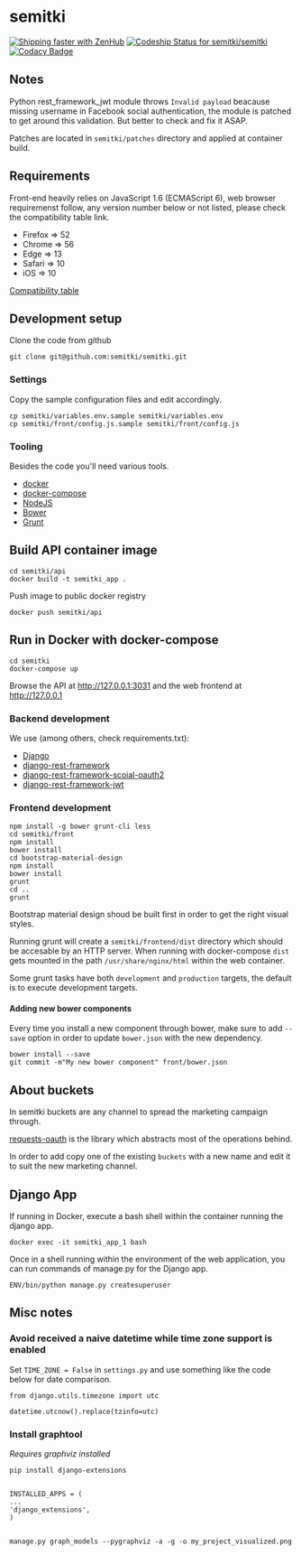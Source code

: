 # semitki


[![Shipping faster with ZenHub](https://raw.githubusercontent.com/ZenHubIO/support/master/zenhub-badge.png)](https://www.zenhub.com)
[![Codeship Status for semitki/semitki](https://app.codeship.com/projects/2b89f950-cac9-0134-a140-7e371e5d68a3/status?branch=master)](https://app.codeship.com/projects/199702)
[![Codacy
Badge](https://api.codacy.com/project/badge/Grade/cda75ec3b3174abe9530dcb3ffaddba3)](https://www.codacy.com/app/semitki/semitki?utm_source=github.com&amp;utm_medium=referral&amp;utm_content=semitki/semitki&amp;utm_campaign=Badge_Grade)

## Notes

Python rest_framework_jwt module throws `Invalid payload` beacause
missing username in Facebook social authentication, the module is
patched to get around this validation. But better to check and fix it
ASAP.

Patches are located in `semitki/patches` directory and applied at
container build.


## Requirements

Front-end heavily relies on JavaScript 1.6 (ECMAScript 6), web browser
requiremenst follow, any version number below or not listed, please
check the compatibility table link.

* Firefox => 52
* Chrome => 56
* Edge => 13
* Safari => 10
* iOS => 10

[Compatibility table](http://kangax.github.io/compat-table/es6/)


## Development setup

Clone the code from github


    git clone git@github.com:semitki/semitki.git


### Settings

Copy the sample configuration files and edit accordingly.


    cp semitki/variables.env.sample semitki/variables.env
    cp semitki/front/config.js.sample semitki/front/config.js


### Tooling

Besides the code you'll need various tools.


  * [docker](https://www.docker.com/products/docker)
  * [docker-compose](https://docs.docker.com/compose/)
  * [NodeJS](https://nodejs.org/en/)
  * [Bower](https://bower.io/)
  * [Grunt](http://gruntjs.com/)


## Build API container image


    cd semitki/api
    docker build -t semitki_app .


Push image to public docker registry


    docker push semitki/api


## Run in Docker with docker-compose


    cd semitki
    docker-compose up


Browse the API at http://127.0.0.1:3031 and the web frontend at
http://127.0.0.1


### Backend development

We use (among others, check requirements.txt):

* [Django](https://www.djangoproject.com/)
* [django-rest-framework](http://www.django-rest-framework.org/)
* [django-rest-framework-scoial-oauth2](https://github.com/PhilipGarnero/django-rest-framework-social-oauth2)
* [django-rest-framework-jwt](http://getblimp.github.io/django-rest-framework-jwt/)


### Frontend development


    npm install -g bower grunt-cli less
    cd semitki/front
    npm install
    bower install
    cd bootstrap-material-design
    npm install
    bower install
    grunt
    cd ..
    grunt


Bootstrap material design shoud be built first in order to get the right
visual styles.

Running grunt will create a `semitki/frontend/dist` directory which
should be accesable by an HTTP server. When running with docker-compose
`dist` gets mounted in the path `/usr/share/nginx/html` within the web
container.

Some grunt tasks have both `development` and `production` targets, the
default is to execute development targets.


#### Adding new bower components

Every time you install a new component through bower, make sure to add
`--save` option in order to update `bower.json` with the new dependency.


    bower install --save
    git commit -m"My new bower component" front/bower.json


## About buckets

In semitki buckets are any channel to spread the marketing campaign
through.

[requests-oauth](https://github.com/requests/requests-oauthlib) is the
library which abstracts most of the operations behind.

In order to add copy one of the existing `buckets` with a new name and
edit it to suit the new marketing channel.


## Django App


If running in Docker, execute a bash shell within the container running
the django app.


    docker exec -it semitki_app_1 bash


Once in a shell running within the environment of the web application,
you can run commands of manage.py for the Django app.



    ENV/bin/python manage.py createsuperuser


## Misc notes


### Avoid received a naive datetime while time zone support is enabled

Set `TIME_ZONE = False` in `settings.py` and use something like the code
below for date comparison.


    from django.utils.timezone import utc

    datetime.utcnow().replace(tzinfo=utc)


### Install graphtool


_Requires graphviz installed_


    pip install django-extensions


    INSTALLED_APPS = (
    ...
    'django_extensions',
    )


    manage.py graph_models --pygraphviz -a -g -o my_project_visualized.png

